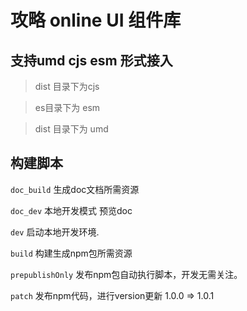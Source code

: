 # 攻略 online UI 组件库

## 支持umd cjs esm 形式接入 
> dist 目录下为cjs

> es目录下为 esm

> dist 目录下为 umd

## 构建脚本
`doc_build` 生成doc文档所需资源

`doc_dev` 本地开发模式 预览doc

`dev` 启动本地开发环境.

`build` 构建生成npm包所需资源

`prepublishOnly` 发布npm包自动执行脚本，开发无需关注。

`patch` 发布npm代码，进行version更新 1.0.0 => 1.0.1
